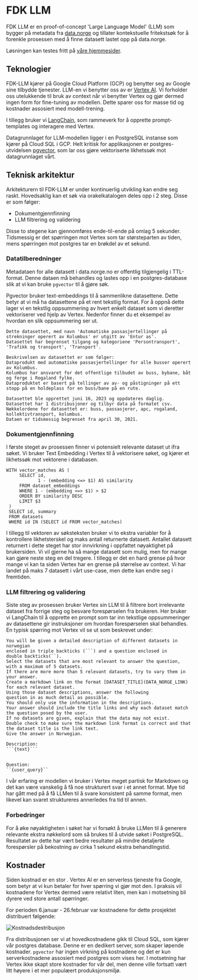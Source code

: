 # FDK LLM
FDK LLM er en proof-of-concept 'Large Language Model' (LLM) som bygger på 
metadata fra [data.norge](https://data.norge.no) og tillater kontekstuelle
fritekstsøk for å forenkle prosessen med å finne datasett lastet opp på
data.norge.

Løsningen kan testes fritt på [våre hjemmesider](https://samferdselsdata.no/orakel).


## Teknologier
FDK-LLM kjører på Google Cloud Platform (GCP) og benytter seg av Google sine
tilbydde tjenester. LLM-en vi benytter oss av er [Vertex AI](https://cloud.google.com/vertex-ai). 
Vi forholder oss utelukkende til bruk av context når vi benytter Vertex og
gjør dermed ingen form for fine-tuning av modellen. Dette sparer oss for masse
tid og kostnader assosiert med modell-trening.

I tillegg bruker vi [LangChain](https://python.langchain.com/docs/get_started/introduction),
som rammeverk for å opprette prompt-templates og interagere med Vertex. 

Datagrunnlaget for LLM-modellen ligger i en PostgreSQL instanse som kjører på
Cloud SQL i GCP. Helt kritisk for applikasjonen er postgres-utvidelsen [pgvector](https://github.com/pgvector/pgvector),
som lar oss gjøre vektoriserte likhetssøk mot datagrunnlaget vårt.


## Teknisk arkitektur
Arkitekturern til FDK-LLM er under kontinuerlig utvikling kan endre seg raskt.
Hovedsaklig kan et søk via orakelkatalogen deles opp i 2 steg. Disse er som følger:
- Dokumentgjennfinning
- LLM filtrering og validering

Disse to stegene kan gjennomføres ende-til-ende på omlag 5 sekunder.
Tidsmessig er det spørringen mot Vertex som tar størsteparten av tiden, mens
spørringen mot postgres tar en brøkdel av et sekund.

### Datatilberedninger
Metadataen for alle datasett i data.norge.no er offentlig tilgjengelig
i TTL-format. Denne dataen må behandles og lastes opp i en postgres-database
slik at vi kan bruke `pgvector` til å gjøre søk. 

Pgvector bruker text-embeddings til å sammenlikne datasettene. Dette betyr at
vi må ha datasettene på et rent tekstlig format. For å oppnå dette lager vi
en tekstlig oppsummering av hvert enkelt dataset som vi deretter
vektoriserer ved hjelp av Vertex. Nedenfor finner du et eksempel av hvordan
en slik oppsummering ser ut.

```
Dette datasettet, med navn 'Automatiske passasjertellinger på strekninger operert av Kolumbus' er utgitt av 'Entur as'.
Datasettet har begrenset tilgang og kategoriene 'Persontransport', 'Trafikk og transport', 'Transport'.

Beskrivelsen av datasettet er som følger:
Dataprodukt med automatiske passasjertellinger for alle busser operert av Kolumbus. 
Kolumbus har ansvaret for det offentlige tilbudet av buss, bybane, båt og ferge i Rogaland fylke.
Dataproduktet er basert på tellinger av av- og påstigninger på ett stopp på en holdeplass for en buss/bane på en rute.

Datasettet ble opprettet juni 16, 2023 og oppdateres daglig.
Datasettet har 1 distribusjoner og tilbyr data på formatet csv.
Nøkkelordene for datasettet er: buss, passasjerer, apc, rogaland, kollektivtransport, kolumbus.
Dataen er tidsmessig begrenset fra april 30, 2021.
```



### Dokumentgjennfinning
I første steget av prosessen finner vi potensielt relevante dataset ut ifra
søket. Vi bruker Text Embedding i Vertex til å vektorisere søket, og kjører
et likhetssøk mot vektorene i databasen.

```postgresql
WITH vector_matches AS (
     SELECT id, 
            1 - (embedding <=> $1) AS similarity
     FROM dataset_embeddings
     WHERE 1 - (embedding <=> $1) > $2
     ORDER BY similarity DESC
     LIMIT $3
 )
 SELECT id, summary 
 FROM datasets
 WHERE id IN (SELECT id FROM vector_matches)
```

I tillegg til vektoren av søksteksten bruker vi to ekstra variabler for å
kontrollere likhetsterskel og maks antall returnerte datasett. Antallet
datasett returnert i dette steget har stor innvirkning i oppfattet
nøyaktighet på brukersiden. Vi vil gjerne ha så mange datasett som mulig, 
men for mange kan gjøre neste steg en del tregere. I tillegg er det en
hard grense på hvor mange vi kan ta siden Vertex har en grense på størrelse
av context. Vi har landet på maks 7 datasett i vårt use-case, men dette kan
endre seg i fremtiden.


### LLM filtrering og validering
Siste steg av prosessen bruker Vertex sin LLM til å filtrere bort
irrelevante dataset fra forrige steg og besvare forespørselen fra brukeren.
Her bruker vi LangChain til å opprette en prompt som tar inn 
tekstlige oppsummeringer av datasettene gir instruksjoner om hvordan
forespørselen skal behandles. En typisk spørring mot Vertex vil se ut
som beskrevet under:


```text
You will be given a detailed description of different datasets in norwegian
enclosed in triple backticks (```) and a question enclosed in
double backticks(``).
Select the datasets that are most relevant to answer the question, with a maximum of 5 datasets.
If there are more more than 5 relevant datasets, try to vary them in your answer.
Create a markdown link on the format [DATASET_TITLE](DATA_NORGE_LINK) for each relevant dataset.
Using those dataset descriptions, answer the following
question in as much detail as possible.
You should only use the information in the descriptions.
Your answer should include the title links and why each dataset match the question posed by the user.
If no datasets are given, explain that the data may not exist.
Double check to make sure the markdown link format is correct and that the dataset title is the link text.
Give the answer in Norwegian.

Description:
```{text}```


Question:
``{user_query}``
```

I vår erfaring er modellen vi bruker i Vertex meget partisk for 
Markdown og det kan være vanskelig å få noe strukturert svar i et annet
format. Mye tid har gått med på å få LLMen til å svare 
konsistent på samme format, men likevel kan svaret struktureres annerledes
fra tid til annen. 


### Forbedringer
For å øke nøyaktigheten i søket har vi forsøkt å bruke LLMen til å generere
relevante ekstra nøkkelord som så brukes til å utvide søket i PostgreSQL.
Resultatet av dette har vært bedre resultater på mindre detaljerte
forespørsler på bekostning av cirka 1 sekund ekstra behandlingstid.


## Kostnader
Siden kostnad er en stor . Vertex AI er en serverless tjeneste fra Google,
som betyr at vi kun betaler for hver spørring vi gjør mot den. I praksis
vil kostnadene for Vertex dermed være relativt liten, men kan i motsetning
bli dyrere ved store antall spørringer.

For perioden 6.januar - 26.februar var kostnadene for dette prosjektet
distribuert følgende:

![Kostnadsdestribusjon](https://i.imgur.com/N11bJkU.png)

Fra distribusjonen ser vi at hovedkostnadene gikk til Cloud SQL, som kjører
vår postgres database. Denne er en dedikert server, som skaper løpende
kostnader. `pgvector` har ingen virkning på kostnadene og det er kun
serverkostnadene assosiert med postgres som vises her. 
I motsetning har Vertex ikke skapt store kostnader for vår del,
men denne ville fortsatt vært litt høyere i et mer populæert produksjonsmiljø.
